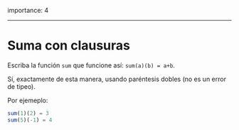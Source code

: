 importance: 4

---

# Suma con clausuras

Escriba la función `sum` que funcione así: `sum(a)(b) = a+b`.

Sí, exactamente de esta manera, usando paréntesis dobles (no es un error de tipeo).

Por ejemeplo:


```js
sum(1)(2) = 3
sum(5)(-1) = 4
```
